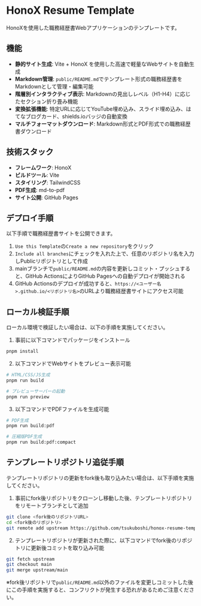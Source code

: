 # HonoX Resume Template

HonoXを使用した職務経歴書Webアプリケーションのテンプレートです。

## 機能

- **静的サイト生成**: Vite + HonoX を使用した高速で軽量なWebサイトを自動生成
- **Markdown管理**: `public/README.md`でテンプレート形式の職務経歴書をMarkdownとして管理・編集可能
- **階層別インタラクティブ表示**: Markdownの見出しレベル（H1-H4）に応じたセクション折り畳み機能
- **変換拡張機能**: 特定URLに応じてYouTube埋め込み、スライド埋め込み、はてなブログカード、shields.ioバッジの自動変換
- **マルチフォーマットダウンロード**: Markdown形式とPDF形式での職務経歴書ダウンロード

## 技術スタック

- **フレームワーク**: HonoX
- **ビルドツール**: Vite
- **スタイリング**: TailwindCSS
- **PDF生成**: md-to-pdf
- **サイト公開**: GitHub Pages

## デプロイ手順

以下手順で職務経歴書サイトを公開できます。  

1. `Use this Template`の`Create a new repository`をクリック
2. `Include all branches`にチェックを入れた上で、任意のリポジトリ名を入力しPublicリポジトリとして作成
3. mainブランチで`public/README.md`の内容を更新しコミット・プッシュすると、GitHub ActionsによりGitHub Pagesへの自動デプロイが開始される
4. GitHub Actionsのデプロイが成功すると、`https://<ユーザー名>.github.io/<リポジトリ名>`のURLより職務経歴書サイトにアクセス可能  

## ローカル検証手順

ローカル環境で検証したい場合は、以下の手順を実施してください。  

1. 事前に以下コマンドでパッケージをインストール

```bash
pnpm install
```

2. 以下コマンドでWebサイトをプレビュー表示可能

```bash
# HTML/CSS/JS生成
pnpm run build

# プレビューサーバーの起動
pnpm run preview
```

3. 以下コマンドでPDFファイルを生成可能

```bash
# PDF生成
pnpm run build:pdf

# 圧縮版PDF生成
pnpm run build:pdf:compact
```

## テンプレートリポジトリ追従手順

テンプレートリポジトリの更新をfork後も取り込みたい場合は、以下手順を実施してください。  

1. 事前にfork後リポジトリをクローンし移動した後、テンプレートリポジトリをリモートブランチとして追加

```bash
git clone <fork後のリポジトリURL>
cd <fork後のリポジトリ>
git remote add upstream https://github.com/tsukuboshi/honox-resume-template.git
```

2. テンプレートリポジトリが更新された際に、以下コマンドでfork後のリポジトリに更新後コミットを取り込み可能

```bash
git fetch upstream
git checkout main
git merge upstream/main
```

※fork後リポジトリで`public/README.md`以外のファイルを変更しコミットした後にこの手順を実施すると、コンフリクトが発生する恐れがあるためご注意ください。  
